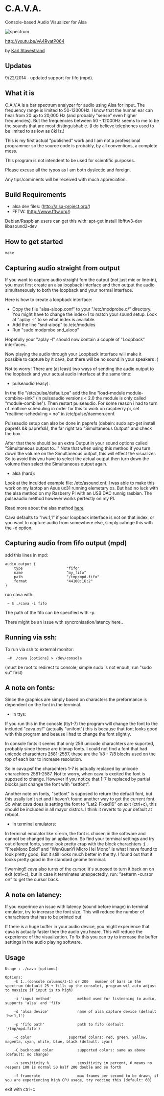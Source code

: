 C.A.V.A.
=========
Console-based Audio Visualizer for Alsa

![spectrum](http://stavestrand.no/cava5.gif "spectrum")

http://youtu.be/vA4RyatP064

by [Karl Stavestrand](mailto:karl@stavestrand.no )


Updates
----------
9/22/2014 - updated support for fifo (mpd).

What it is
----------
C.A.V.A is a bar spectrum analyzer for audio using Alsa for input. The frequency range is limited to 50-12000Hz. I know that the human ear can hear from 20 up to 20,000 Hz (and probably "sense" even higher frequencies). But the frequencies between 50 - 12000Hz seems to me to be the sounds that are most distinguishable. (I do believe telephones used to be limited to as low as 8kHz.)

This is my first actual "published" work and I am not a professional programmer so the source code is probably, by all conventions, a complete mess.

This program is not intendent to be used for scientific purposes.

Please excuse all the typos as I am both dyslectic and foreign. 

Any tips/comments will be received with much appreciation.


Build Requirements
------------------
* alsa dev files: (http://alsa-project.org/)
* FFTW: (http://www.fftw.org/)

Debian/Raspbian users can get this with:
apt-get install libfftw3-dev libasound2-dev



How to get started
-------------

```
make
```




Capturing audio straight from output
-------------

If you want to capture audio straight fom the output (not just mic or line-in), you must first create an alsa loopback interface and then output the audio simultaneously to both the loopback and your normal interface.

Here is how to create a loopback interface:

- Copy the file "alsa-aloop.conf" to your  "/etc/modprobe.d/" directory. You might have to change the index=1 to match your sound setup. Look at "aplay -l" to se what index is available.
- Add the line "snd-aloop" to /etc/modules
- Run "sudo modprobe snd_aloop"

Hopefully your "aplay -l" should now contain a couple of "Loopback" interfaces. 

Now playing the audio through your Loopback interface will make it possible to capture by it cava, but there will be no sound in your speakers :(

Not to worry! There are (at least) two ways of sending the audio output to the loopback and your actual audio interface at the same time:

- pulseaudio (easy):

In the file "/etc/pulse/default.pa" add the line  "load-module module-combine-sink" (in pulseaudio versions < 2.0 the module is only called "module-combine"). Then restart pulseaudio. For some reason i had to turn of realtime scheduling in order for this to work on raspberry pi, set "realtime-scheduling = no" in /etc/pulse/daemon.conf.


Pulseaudio setup can also be done in paprefs (debain: sudo apt-get install paprefs && paprefs&), the far right tab "Simultaneous Output" and check the box.

After that there should be an extra Output in your sound options called "Simultaneous output to..." Note that when using this method if you turn down the volume on the Simultaneous output, this will effect the visualizer. So to avoid this you have to select the actual output then turn down the volume then select the Simultaneous output again.

- alsa (hard):

Look at the inculded example file: /etc/asound.cnf. I was able to make this work on my laptop an Asus ux31 running elemetary os. But had no luck with the alsa method on my Rasberry PI with an USB DAC runnig rasbian. The pulseaudio method however works perfectly on my PI.

Read more about the alsa method [here](http://stackoverflow.com/questions/12984089/capture-playback-on-play-only-sound-card-with-alsa)


Cava defaults to "hw:1,1" if your loopback interface is not on that index, or you want to capture audio from somewhere else, simply cahnge this with the -d option.


Capturing audio from fifo output (mpd)
-------------
add this lines in mpd:

```
audio_output {
    type                    "fifo"
    name                    "my_fifo"
    path                    "/tmp/mpd.fifo"
    format                  "44100:16:2"
}
```

run cava with:
```
 ~ $ ./cava -i fifo
```

The path of the fifo can be specified with -p.

There might be an issue with syncronisation/latency here..

Running via ssh:
--------------------
To run via ssh to external monitor: 
```
 ~# ./cava [options] > /dev/console
```
(must be root to redirect to console, simple sudo is not enouh, run "sudo su" first)



A note on fonts:
--------------------
Since the graphics are simply based on characters the preformance is dependent on the font in the terminal.

- In ttys:

If you run this in the conosle (tty1-7) the program will change the font to the included "cava.psf" (actually "unifont") this is because that font looks good with this program and beause i had to change the font slightly.

In console fonts it seems that only 256 unicode charachters are suported, probably since theese are bitmap fonts. I could not find a font that had unicode charachters 2581-2587, these are the 1/8 - 7/8 blocks used on the top of each bar to increase resolution.  

So in cava.psf the charachters 1-7 is actually replaced by unicode charachters 2581-2587. Not to worry, when cava is excited the font is suposed to change. However if you notice that 1-7 is replaced by partial blocks just change the font with "setfont".

Another note on fonts, "setfont" is suposed to return the defualt font, but this usally isn't set and I haven't found another way to get the current font. So what cava does is setting the font to "Lat2-Fixed16" on exit (ctrl+c), this should be included in all mayor distros. I think it reverts to your default at reboot.
 
- In terminal emulators:

In terminal emulator like xTerm, the font is chosen in the software and cannot be changed by an apliaction. So find your terminal settings and try out diferent fonts, some look pretty crap with the block charachters :( . "FreeMono Bold" and "WenQuanYi Micro Hei Mono" is what I have found to look pretty good, But it still looks much better in the tty. I found out that it looks pretty good in the standard gnome terminal.

!!warning!! cava also turns of the cursor, it's suposed to turn it back on on exit (ctrl+c), but in case it terminates unexpectedly, run: "setterm -cursor on" to get the cursor back.



A note on latency:
--------------------
If you experince an issue with latency (sound before image) in terminal emulator, try to increase the font size. This will reduce the number of charachters that has to be printed out.

If there is a huge buffer in your audio device, you might experience that cava is actually faster then the audio you heare. This will reduce the experience of the visualization. To fix this you can try to increase the buffer settings in the audio playing software.

Usage
--------------------
```
Usage : ./cava [options]

Options:
	-b 1..(console columns/2-1) or 200	 number of bars in the spectrum (default 25 + fills up the console), program wil auto adjust to maxsize if input is to high)

	-i 'input method'			 method used for listnening to audio, supports 'alsa' and 'fifo'

	-d 'alsa device'			 name of alsa capture device (default 'hw:1,1')

	-p 'fifo path'				 path to fifo (default '/tmp/mpd.fifo')

	-c color				 suported colors: red, green, yellow, magenta, cyan, white, blue, black (default: cyan)

	-C backround color			 supported colors: same as above (default: no change) 

	-s sensitivity %			 sensitivity in percent, 0 means no respons 100 is normal 50 half 200 double and so forth

	-f framerate 				 max frames per second to be drawn, if you are experiencing high CPU usage, try redcing this (default: 60)
```
exit with ctrl+c
